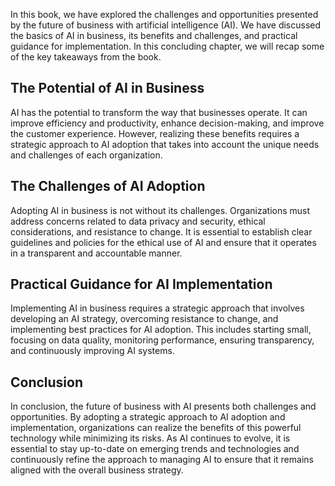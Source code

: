 
In this book, we have explored the challenges and opportunities presented by the future of business with artificial intelligence (AI). We have discussed the basics of AI in business, its benefits and challenges, and practical guidance for implementation. In this concluding chapter, we will recap some of the key takeaways from the book.

The Potential of AI in Business
-------------------------------

AI has the potential to transform the way that businesses operate. It can improve efficiency and productivity, enhance decision-making, and improve the customer experience. However, realizing these benefits requires a strategic approach to AI adoption that takes into account the unique needs and challenges of each organization.

The Challenges of AI Adoption
-----------------------------

Adopting AI in business is not without its challenges. Organizations must address concerns related to data privacy and security, ethical considerations, and resistance to change. It is essential to establish clear guidelines and policies for the ethical use of AI and ensure that it operates in a transparent and accountable manner.

Practical Guidance for AI Implementation
----------------------------------------

Implementing AI in business requires a strategic approach that involves developing an AI strategy, overcoming resistance to change, and implementing best practices for AI adoption. This includes starting small, focusing on data quality, monitoring performance, ensuring transparency, and continuously improving AI systems.

Conclusion
----------

In conclusion, the future of business with AI presents both challenges and opportunities. By adopting a strategic approach to AI adoption and implementation, organizations can realize the benefits of this powerful technology while minimizing its risks. As AI continues to evolve, it is essential to stay up-to-date on emerging trends and technologies and continuously refine the approach to managing AI to ensure that it remains aligned with the overall business strategy.